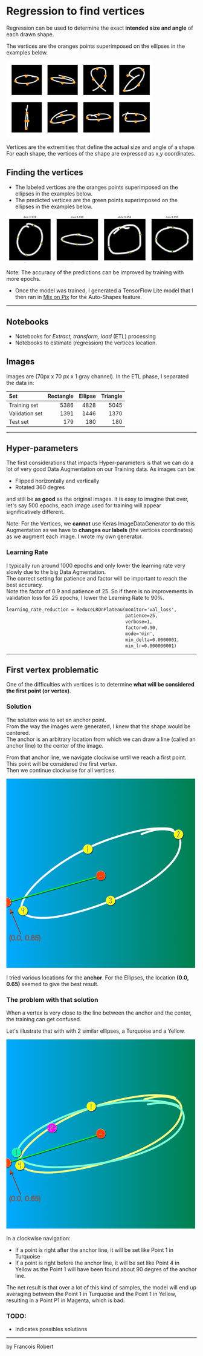 # Regression to find vertices

Regression can be used to determine the exact **intended size and angle** of each drawn shape.

The vertices are the oranges points superimposed on the ellipses in the examples below.   

![examples](readme_images/vertices_ell.png)


Vertices are the extremities that define the actual size and angle of a shape.  
For each shape, the vertices of the shape are expressed as x,y coordinates.  


## Finding the vertices
- The labeled vertices are the oranges points superimposed on the ellipses in the examples below. 
- The predicted vertices are the green points superimposed on the ellipses in the examples below.

![examples](readme_images/predictions_ell.png)

Note: The accuracy of the predictions can be improved by training with more epochs.
- Once the model was trained, I generated a TensorFlow Lite model that I then ran in [Mix on Pix](https://apps.apple.com/us/app/mix-on-pix-text-on-photos/id633281586) for the Auto-Shapes feature.

---

## Notebooks
- Notebooks for *Extract, transform, load* (ETL) processing 
- Notebooks to estimate (regression) the vertices location.

## Images
Images are (70px x 70 px x 1 gray channel). In the ETL phase, I separated the data in:

| Set | Rectangle | Ellipse |  Triangle |
| :--------------|---------------: |---------------: |---------------: |
| Training set |  5386  | 4828  |  5045  |
| Validation set | 1391  | 1446  |  1370  |
| Test set | 179  |180  |  180  |

---
## Hyper-parameters
The first considerations that impacts Hyper-parameters is that we can do a lot of very good Data Augmentation on our Training data.
As images can be:
- Flipped horizontally and vertically
- Rotated 360 degres

and still be **as good** as the original images. It is easy to imagine that over, let's say 500 epochs, each image used for training will appear significatively different.

Note: For the Vertices, we **cannot** use Keras ImageDataGenerator to do this Augmentation as we have to **changes our labels** (the vertices coordinates) as we augment each image. I wrote my own generator.

### Learning Rate
I typically run around 1000 epochs and only lower the learning rate very slowly due to the big Data Agmentation.   
The correct setting for patience and factor will be important to reach the best accuracy.  
Note the factor of 0.9 and patience of 25. So if there is no improvements in validation loss for 25 epochs, I lower the Learning Rate to 90%.
```
learning_rate_reduction = ReduceLROnPlateau(monitor='val_loss',
                                            patience=25,
                                            verbose=1,
                                            factor=0.90, 
                                            mode='min',
                                            min_delta=0.0000001,
                                            min_lr=0.000000001)
```
---
## First vertex problematic
One of the difficulties with vertices is to determine **what will be considered the first point (or vertex)**.

### Solution
The solution was to set an anchor point.  
From the way the images were generated, I knew that the shape would be centered.  
The anchor is an arbitrary location from which we can draw a line (called an anchor line) to the center of the image.

From that anchor line, we navigate clockwise until we reach a first point. This point will be considered the first vertex.  
Then we continue clockwise for all vertices.  

![first_point_anchor](readme_images/first_point_anchor.PNG)

I tried various locations for the **anchor**. For the Ellipses, the location **(0.0, 0.65)** seemed to give the best result.
  
### The problem with that solution
When a vertex is very close to the line between the anchor and the center, the training can get confused.  

Let's illustrate that with with 2 similar ellipses, a Turquoise and a Yellow. 


![first_point_issue](readme_images/first_point_issue.PNG)

In a clockwise navigation:
- If a point is right after the anchor line, it will be set like Point 1 in Turquoise
- If a point is right before the anchor line, it will be set like Point 4 in Yellow as the Point 1 will have been found about 90 degres of the anchor line.

The net result is that over a lot of this kind of samples, the model will end up averaging between the Point 1 in Turquoise and the Point 1 in Yellow, resulting in a Point P1 in Magenta, which is bad.

### TODO:
- Indicates possibles solutions

---
by Francois Robert 

